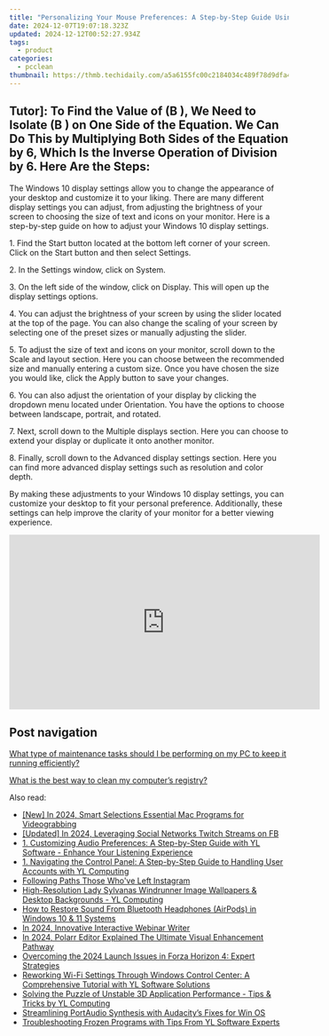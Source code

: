 ```yaml
---
title: "Personalizing Your Mouse Preferences: A Step-by-Step Guide Using Windows Control Panel - Tips From YL Software"
date: 2024-12-07T19:07:18.323Z
updated: 2024-12-12T00:52:27.934Z
tags:
  - product
categories:
  - pcclean
thumbnail: https://thmb.techidaily.com/a5a6155fc00c2184034c489f78d9dfa451dfb821e3d54808d5e05507218b1694.png
---
```


## Tutor]: To Find the Value of \(B \), We Need to Isolate \(B \) on One Side of the Equation. We Can Do This by Multiplying Both Sides of the Equation by 6, Which Is the Inverse Operation of Division by 6. Here Are the Steps:

The Windows 10 display settings allow you to change the appearance of your desktop and customize it to your liking. There are many different display settings you can adjust, from adjusting the brightness of your screen to choosing the size of text and icons on your monitor. Here is a step-by-step guide on how to adjust your Windows 10 display settings. 

1\. Find the Start button located at the bottom left corner of your screen. Click on the Start button and then select Settings.

2\. In the Settings window, click on System.

3\. On the left side of the window, click on Display. This will open up the display settings options. 

4\. You can adjust the brightness of your screen by using the slider located at the top of the page. You can also change the scaling of your screen by selecting one of the preset sizes or manually adjusting the slider.

5\. To adjust the size of text and icons on your monitor, scroll down to the Scale and layout section. Here you can choose between the recommended size and manually entering a custom size. Once you have chosen the size you would like, click the Apply button to save your changes.

6\. You can also adjust the orientation of your display by clicking the dropdown menu located under Orientation. You have the options to choose between landscape, portrait, and rotated.

7\. Next, scroll down to the Multiple displays section. Here you can choose to extend your display or duplicate it onto another monitor.

8\. Finally, scroll down to the Advanced display settings section. Here you can find more advanced display settings such as resolution and color depth. 

By making these adjustments to your Windows 10 display settings, you can customize your desktop to fit your personal preference. Additionally, these settings can help improve the clarity of your monitor for a better viewing experience.

<!-- affiliate ads begin -->
<iframe width="560" height="315" src="https://www.youtube.com/embed/1CdWd06fCwc?si=wzg-68q0jAksPRXp" title="YouTube video player" frameborder="0" allow="accelerometer; autoplay; clipboard-write; encrypted-media; gyroscope; picture-in-picture; web-share" referrerpolicy="strict-origin-when-cross-origin" allowfullscreen></iframe>
<!-- affiliate ads end -->

## Post navigation

[What type of maintenance tasks should I be performing on my PC to keep it running efficiently?](https://tools.techidaily.com/pcclean/products/)

[What is the best way to clean my computer’s registry?](https://tools.techidaily.com/pcclean/products/)

<ins class="adsbygoogle"
     style="display:block"
     data-ad-format="autorelaxed"
     data-ad-client="ca-pub-7571918770474297"
     data-ad-slot="1223367746"></ins>

<ins class="adsbygoogle"
     style="display:block"
     data-ad-client="ca-pub-7571918770474297"
     data-ad-slot="8358498916"
     data-ad-format="auto"
     data-full-width-responsive="true"></ins>

<span class="atpl-alsoreadstyle">Also read:</span>
<div><ul>
<li><a href="https://screen-capture.techidaily.com/new-in-2024-smart-selections-essential-mac-programs-for-videograbbing/"><u>[New] In 2024, Smart Selections Essential Mac Programs for Videograbbing</u></a></li>
<li><a href="https://facebook-video-content.techidaily.com/updated-in-2024-leveraging-social-networks-twitch-streams-on-fb/"><u>[Updated] In 2024, Leveraging Social Networks Twitch Streams on FB</u></a></li>
<li><a href="https://discover-able.techidaily.com/1-customizing-audio-preferences-a-step-by-step-guide-with-yl-software-enhance-your-listening-experience/"><u>1. Customizing Audio Preferences: A Step-by-Step Guide with YL Software - Enhance Your Listening Experience</u></a></li>
<li><a href="https://discover-able.techidaily.com/1-navigating-the-control-panel-a-step-by-step-guide-to-handling-user-accounts-with-yl-computing/"><u>1. Navigating the Control Panel: A Step-by-Step Guide to Handling User Accounts with YL Computing</u></a></li>
<li><a href="https://instagram-video-recordings.techidaily.com/following-paths-those-whove-left-instagram/"><u>Following Paths Those Who've Left Instagram</u></a></li>
<li><a href="https://discover-able.techidaily.com/high-resolution-lady-sylvanas-windrunner-image-wallpapers-and-desktop-backgrounds-yl-computing/"><u>High-Resolution Lady Sylvanas Windrunner Image Wallpapers & Desktop Backgrounds - YL Computing</u></a></li>
<li><a href="https://smart-video-editing.techidaily.com/how-to-restore-sound-from-bluetooth-headphones-airpods-in-windows-10-and-11-systems/"><u>How to Restore Sound From Bluetooth Headphones (AirPods) in Windows 10 & 11 Systems</u></a></li>
<li><a href="https://some-knowledge.techidaily.com/in-2024-innovative-interactive-webinar-writer/"><u>In 2024, Innovative Interactive Webinar Writer</u></a></li>
<li><a href="https://some-approaches.techidaily.com/in-2024-polarr-editor-explained-the-ultimate-visual-enhancement-pathway/"><u>In 2024, Polarr Editor Explained The Ultimate Visual Enhancement Pathway</u></a></li>
<li><a href="https://extra-guidance.techidaily.com/overcoming-the-2024-launch-issues-in-forza-horizon-4-expert-strategies/"><u>Overcoming the 2024 Launch Issues in Forza Horizon 4: Expert Strategies</u></a></li>
<li><a href="https://discover-able.techidaily.com/reworking-wi-fi-settings-through-windows-control-center-a-comprehensive-tutorial-with-yl-software-solutions/"><u>Reworking Wi-Fi Settings Through Windows Control Center: A Comprehensive Tutorial with YL Software Solutions</u></a></li>
<li><a href="https://discover-able.techidaily.com/solving-the-puzzle-of-unstable-3d-application-performance-tips-and-tricks-by-yl-computing/"><u>Solving the Puzzle of Unstable 3D Application Performance - Tips & Tricks by YL Computing</u></a></li>
<li><a href="https://win11-tips.techidaily.com/streamlining-portaudio-synthesis-with-audacitys-fixes-for-win-os/"><u>Streamlining PortAudio Synthesis with Audacity’s Fixes for Win OS</u></a></li>
<li><a href="https://discover-able.techidaily.com/troubleshooting-frozen-programs-with-tips-from-yl-software-experts/"><u>Troubleshooting Frozen Programs with Tips From YL Software Experts</u></a></li>
</ul></div>

